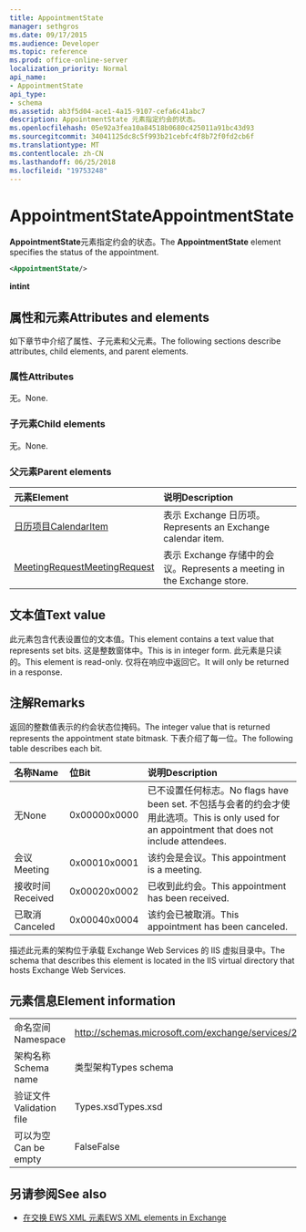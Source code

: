 ```yaml
---
title: AppointmentState
manager: sethgros
ms.date: 09/17/2015
ms.audience: Developer
ms.topic: reference
ms.prod: office-online-server
localization_priority: Normal
api_name:
- AppointmentState
api_type:
- schema
ms.assetid: ab3f5d04-ace1-4a15-9107-cefa6c41abc7
description: AppointmentState 元素指定约会的状态。
ms.openlocfilehash: 05e92a3fea10a84518b0680c425011a91bc43d93
ms.sourcegitcommit: 34041125dc8c5f993b21cebfc4f8b72f0fd2cb6f
ms.translationtype: MT
ms.contentlocale: zh-CN
ms.lasthandoff: 06/25/2018
ms.locfileid: "19753248"
---
```

# <a name="appointmentstate"></a><span data-ttu-id="fb60d-103">AppointmentState</span><span class="sxs-lookup"><span data-stu-id="fb60d-103">AppointmentState</span></span>

<span data-ttu-id="fb60d-104">**AppointmentState**元素指定约会的状态。</span><span class="sxs-lookup"><span data-stu-id="fb60d-104">The **AppointmentState** element specifies the status of the appointment.</span></span> 
  
```XML
<AppointmentState/>
```

 <span data-ttu-id="fb60d-105">**int**</span><span class="sxs-lookup"><span data-stu-id="fb60d-105">**int**</span></span>
## <a name="attributes-and-elements"></a><span data-ttu-id="fb60d-106">属性和元素</span><span class="sxs-lookup"><span data-stu-id="fb60d-106">Attributes and elements</span></span>

<span data-ttu-id="fb60d-107">如下章节中介绍了属性、子元素和父元素。</span><span class="sxs-lookup"><span data-stu-id="fb60d-107">The following sections describe attributes, child elements, and parent elements.</span></span>
  
### <a name="attributes"></a><span data-ttu-id="fb60d-108">属性</span><span class="sxs-lookup"><span data-stu-id="fb60d-108">Attributes</span></span>

<span data-ttu-id="fb60d-109">无。</span><span class="sxs-lookup"><span data-stu-id="fb60d-109">None.</span></span>
  
### <a name="child-elements"></a><span data-ttu-id="fb60d-110">子元素</span><span class="sxs-lookup"><span data-stu-id="fb60d-110">Child elements</span></span>

<span data-ttu-id="fb60d-111">无。</span><span class="sxs-lookup"><span data-stu-id="fb60d-111">None.</span></span>
  
### <a name="parent-elements"></a><span data-ttu-id="fb60d-112">父元素</span><span class="sxs-lookup"><span data-stu-id="fb60d-112">Parent elements</span></span>

|<span data-ttu-id="fb60d-113">**元素**</span><span class="sxs-lookup"><span data-stu-id="fb60d-113">**Element**</span></span>|<span data-ttu-id="fb60d-114">**说明**</span><span class="sxs-lookup"><span data-stu-id="fb60d-114">**Description**</span></span>|
|:-----|:-----|
|[<span data-ttu-id="fb60d-115">日历项目</span><span class="sxs-lookup"><span data-stu-id="fb60d-115">CalendarItem</span></span>](calendaritem.md) <br/> |<span data-ttu-id="fb60d-116">表示 Exchange 日历项。</span><span class="sxs-lookup"><span data-stu-id="fb60d-116">Represents an Exchange calendar item.</span></span>  <br/> |
|[<span data-ttu-id="fb60d-117">MeetingRequest</span><span class="sxs-lookup"><span data-stu-id="fb60d-117">MeetingRequest</span></span>](meetingrequest.md) <br/> |<span data-ttu-id="fb60d-118">表示 Exchange 存储中的会议。</span><span class="sxs-lookup"><span data-stu-id="fb60d-118">Represents a meeting in the Exchange store.</span></span>  <br/> |
   
## <a name="text-value"></a><span data-ttu-id="fb60d-119">文本值</span><span class="sxs-lookup"><span data-stu-id="fb60d-119">Text value</span></span>

<span data-ttu-id="fb60d-120">此元素包含代表设置位的文本值。</span><span class="sxs-lookup"><span data-stu-id="fb60d-120">This element contains a text value that represents set bits.</span></span> <span data-ttu-id="fb60d-121">这是整数窗体中。</span><span class="sxs-lookup"><span data-stu-id="fb60d-121">This is in integer form.</span></span> <span data-ttu-id="fb60d-122">此元素是只读的。</span><span class="sxs-lookup"><span data-stu-id="fb60d-122">This element is read-only.</span></span> <span data-ttu-id="fb60d-123">仅将在响应中返回它。</span><span class="sxs-lookup"><span data-stu-id="fb60d-123">It will only be returned in a response.</span></span>
  
## <a name="remarks"></a><span data-ttu-id="fb60d-124">注解</span><span class="sxs-lookup"><span data-stu-id="fb60d-124">Remarks</span></span>

<span data-ttu-id="fb60d-125">返回的整数值表示的约会状态位掩码。</span><span class="sxs-lookup"><span data-stu-id="fb60d-125">The integer value that is returned represents the appointment state bitmask.</span></span> <span data-ttu-id="fb60d-126">下表介绍了每一位。</span><span class="sxs-lookup"><span data-stu-id="fb60d-126">The following table describes each bit.</span></span>
  
|<span data-ttu-id="fb60d-127">**名称**</span><span class="sxs-lookup"><span data-stu-id="fb60d-127">**Name**</span></span>|<span data-ttu-id="fb60d-128">**位**</span><span class="sxs-lookup"><span data-stu-id="fb60d-128">**Bit**</span></span>|<span data-ttu-id="fb60d-129">**说明**</span><span class="sxs-lookup"><span data-stu-id="fb60d-129">**Description**</span></span>|
|:-----|:-----|:-----|
|<span data-ttu-id="fb60d-130">无</span><span class="sxs-lookup"><span data-stu-id="fb60d-130">None</span></span>  <br/> |<span data-ttu-id="fb60d-131">0x0000</span><span class="sxs-lookup"><span data-stu-id="fb60d-131">0x0000</span></span>  <br/> |<span data-ttu-id="fb60d-132">已不设置任何标志。</span><span class="sxs-lookup"><span data-stu-id="fb60d-132">No flags have been set.</span></span> <span data-ttu-id="fb60d-133">不包括与会者的约会才使用此选项。</span><span class="sxs-lookup"><span data-stu-id="fb60d-133">This is only used for an appointment that does not include attendees.</span></span>  <br/> |
|<span data-ttu-id="fb60d-134">会议</span><span class="sxs-lookup"><span data-stu-id="fb60d-134">Meeting</span></span>  <br/> |<span data-ttu-id="fb60d-135">0x0001</span><span class="sxs-lookup"><span data-stu-id="fb60d-135">0x0001</span></span>  <br/> |<span data-ttu-id="fb60d-136">该约会是会议。</span><span class="sxs-lookup"><span data-stu-id="fb60d-136">This appointment is a meeting.</span></span>  <br/> |
|<span data-ttu-id="fb60d-137">接收时间</span><span class="sxs-lookup"><span data-stu-id="fb60d-137">Received</span></span>  <br/> |<span data-ttu-id="fb60d-138">0x0002</span><span class="sxs-lookup"><span data-stu-id="fb60d-138">0x0002</span></span>  <br/> |<span data-ttu-id="fb60d-139">已收到此约会。</span><span class="sxs-lookup"><span data-stu-id="fb60d-139">This appointment has been received.</span></span>  <br/> |
|<span data-ttu-id="fb60d-140">已取消</span><span class="sxs-lookup"><span data-stu-id="fb60d-140">Canceled</span></span>  <br/> |<span data-ttu-id="fb60d-141">0x0004</span><span class="sxs-lookup"><span data-stu-id="fb60d-141">0x0004</span></span>  <br/> |<span data-ttu-id="fb60d-142">该约会已被取消。</span><span class="sxs-lookup"><span data-stu-id="fb60d-142">This appointment has been canceled.</span></span>  <br/> |
   
<span data-ttu-id="fb60d-143">描述此元素的架构位于承载 Exchange Web Services 的 IIS 虚拟目录中。</span><span class="sxs-lookup"><span data-stu-id="fb60d-143">The schema that describes this element is located in the IIS virtual directory that hosts Exchange Web Services.</span></span>
  
## <a name="element-information"></a><span data-ttu-id="fb60d-144">元素信息</span><span class="sxs-lookup"><span data-stu-id="fb60d-144">Element information</span></span>

|||
|:-----|:-----|
|<span data-ttu-id="fb60d-145">命名空间</span><span class="sxs-lookup"><span data-stu-id="fb60d-145">Namespace</span></span>  <br/> |http://schemas.microsoft.com/exchange/services/2006/types  <br/> |
|<span data-ttu-id="fb60d-146">架构名称</span><span class="sxs-lookup"><span data-stu-id="fb60d-146">Schema name</span></span>  <br/> |<span data-ttu-id="fb60d-147">类型架构</span><span class="sxs-lookup"><span data-stu-id="fb60d-147">Types schema</span></span>  <br/> |
|<span data-ttu-id="fb60d-148">验证文件</span><span class="sxs-lookup"><span data-stu-id="fb60d-148">Validation file</span></span>  <br/> |<span data-ttu-id="fb60d-149">Types.xsd</span><span class="sxs-lookup"><span data-stu-id="fb60d-149">Types.xsd</span></span>  <br/> |
|<span data-ttu-id="fb60d-150">可以为空</span><span class="sxs-lookup"><span data-stu-id="fb60d-150">Can be empty</span></span>  <br/> |<span data-ttu-id="fb60d-151">False</span><span class="sxs-lookup"><span data-stu-id="fb60d-151">False</span></span>  <br/> |
   
## <a name="see-also"></a><span data-ttu-id="fb60d-152">另请参阅</span><span class="sxs-lookup"><span data-stu-id="fb60d-152">See also</span></span>

- [<span data-ttu-id="fb60d-153">在交换 EWS XML 元素</span><span class="sxs-lookup"><span data-stu-id="fb60d-153">EWS XML elements in Exchange</span></span>](ews-xml-elements-in-exchange.md)


